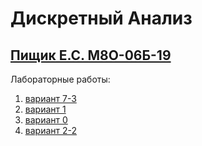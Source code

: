 # Дискретный Анализ
## [Пищик Е.С. М8О-06Б-19](https://github.com/Pe4enIks/)
Лабораторные работы:
1. [вариант 7-3](/da_tasks/da_1.pdf)
2. [вариант 1](/da_tasks/da_2.pdf)
3. [вариант 0](/da_tasks/da_3.pdf)
4. [вариант 2-2](/da_tasks/da_4.pdf)
